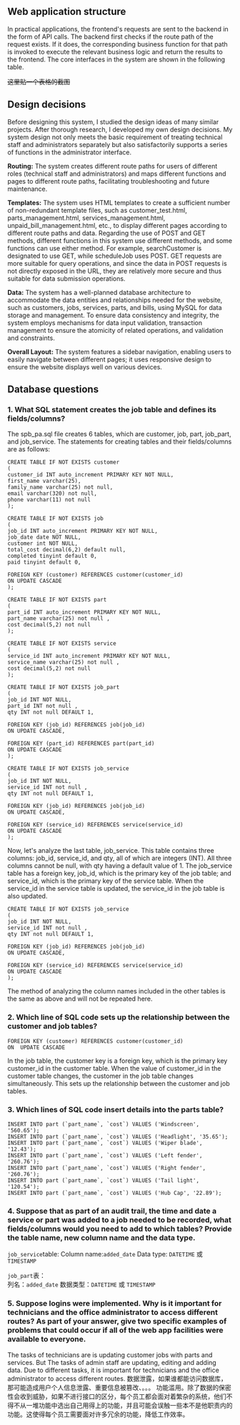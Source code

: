 ## Web application structure

In practical applications, the frontend's requests are sent to the backend in the form of API calls. The backend first checks if the route path of the request exists. If it does, the corresponding business function for that path is invoked to execute the relevant business logic and return the results to the frontend. The core interfaces in the system are shown in the following table.

~~这里贴一个表格的截图~~



## Design decisions

Before designing this system, I studied the design ideas of many similar projects. After thorough research, I developed my own design decisions. My system design not only meets the basic requirement of treating technical staff and administrators separately but also satisfactorily supports a series of functions in the administrator interface.

**Routing:** The system creates different route paths for users of different roles (technical staff and administrators) and maps different functions and pages to different route paths, facilitating troubleshooting and future maintenance.

**Templates:** The system uses HTML templates to create a sufficient number of non-redundant template files, such as customer_test.html, parts_management.html, services_management.html, unpaid_bill_management.html, etc., to display different pages according to different route paths and data. Regarding the use of POST and GET methods, different functions in this system use different methods, and some functions can use either method. For example, searchCustomer is designated to use GET, while scheduleJob uses POST. GET requests are more suitable for query operations, and since the data in POST requests is not directly exposed in the URL, they are relatively more secure and thus suitable for data submission operations.

**Data:** The system has a well-planned database architecture to accommodate the data entities and relationships needed for the website, such as customers, jobs, services, parts, and bills, using MySQL for data storage and management. To ensure data consistency and integrity, the system employs mechanisms for data input validation, transaction management to ensure the atomicity of related operations, and validation and constraints.

**Overall Layout:** The system features a sidebar navigation, enabling users to easily navigate between different pages; it uses responsive design to ensure the website displays well on various devices.

## Database questions
### 1.  What SQL statement creates the job table and defines its fields/columns?  
The spb_pa.sql file creates 6 tables, which are customer, job, part, job_part, and job_service. The statements for creating tables and their fields/columns are as follows:

```
CREATE TABLE IF NOT EXISTS customer
(
customer_id INT auto_increment PRIMARY KEY NOT NULL,
first_name varchar(25),
family_name varchar(25) not null,
email varchar(320) not null,
phone varchar(11) not null
);
  
CREATE TABLE IF NOT EXISTS job
(
job_id INT auto_increment PRIMARY KEY NOT NULL,
job_date date NOT NULL,
customer int NOT NULL,
total_cost decimal(6,2) default null,
completed tinyint default 0,
paid tinyint default 0,

FOREIGN KEY (customer) REFERENCES customer(customer_id)
ON UPDATE CASCADE
);

CREATE TABLE IF NOT EXISTS part
(
part_id INT auto_increment PRIMARY KEY NOT NULL,
part_name varchar(25) not null ,
cost decimal(5,2) not null
);

CREATE TABLE IF NOT EXISTS service
(
service_id INT auto_increment PRIMARY KEY NOT NULL,
service_name varchar(25) not null ,
cost decimal(5,2) not null
);

CREATE TABLE IF NOT EXISTS job_part
(
job_id INT NOT NULL,
part_id INT not null ,
qty INT not null DEFAULT 1,

FOREIGN KEY (job_id) REFERENCES job(job_id)
ON UPDATE CASCADE,

FOREIGN KEY (part_id) REFERENCES part(part_id)
ON UPDATE CASCADE
);

CREATE TABLE IF NOT EXISTS job_service
(
job_id INT NOT NULL,
service_id INT not null ,
qty INT not null DEFAULT 1,

FOREIGN KEY (job_id) REFERENCES job(job_id)
ON UPDATE CASCADE,

FOREIGN KEY (service_id) REFERENCES service(service_id)
ON UPDATE CASCADE
);
```
Now, let's analyze the last table, job_service. This table contains three columns: job_id, service_id, and qty, all of which are integers (INT). All three columns cannot be null, with qty having a default value of 1. The job_service table has a foreign key, job_id, which is the primary key of the job table; and service_id, which is the primary key of the service table. When the service_id in the service table is updated, the service_id in the job table is also updated.

```
CREATE TABLE IF NOT EXISTS job_service
(
job_id INT NOT NULL,
service_id INT not null ,
qty INT not null DEFAULT 1,

FOREIGN KEY (job_id) REFERENCES job(job_id)
ON UPDATE CASCADE,

FOREIGN KEY (service_id) REFERENCES service(service_id)
ON UPDATE CASCADE
);
```
The method of analyzing the column names included in the other tables is the same as above and will not be repeated here.
### 2. Which line of SQL code sets up the relationship between the customer and job tables?
```
FOREIGN KEY (customer) REFERENCES customer(customer_id)
ON  UPDATE CASCADE
```
In the job table, the customer key is a foreign key, which is the primary key customer_id in the customer table. When the value of customer_id in the customer table changes, the customer in the job table changes simultaneously. This sets up the relationship between the customer and job tables.

### 3. Which lines of SQL code insert details into the parts table?
```
INSERT INTO part (`part_name`, `cost`) VALUES ('Windscreen', '560.65');
INSERT INTO part (`part_name`, `cost`) VALUES ('Headlight', '35.65');
INSERT INTO part (`part_name`, `cost`) VALUES ('Wiper blade', '12.43');
INSERT INTO part (`part_name`, `cost`) VALUES ('Left fender', '260.76');
INSERT INTO part (`part_name`, `cost`) VALUES ('Right fender', '260.76');
INSERT INTO part (`part_name`, `cost`) VALUES ('Tail light', '120.54');
INSERT INTO part (`part_name`, `cost`) VALUES ('Hub Cap', '22.89');
```
### 4. Suppose that as part of an audit trail, the time and date a service or part was added to a job needed to be recorded, what fields/columns would you need to add to which tables? Provide the table name, new column name and the data type. 
`job_service`table: 
 Column name:`added_date`
 Data type: `DATETIME`  或  `TIMESTAMP`
    
 `job_part`表：   
 列名：`added_date`
数据类型：`DATETIME`  或  `TIMESTAMP`

### 5. Suppose logins were implemented. Why is it important for technicians and the office administrator to access different routes? As part of your answer, give two specific examples of problems that could occur if all of the web app facilities were available to everyone.
The tasks of technicians are is updating customer jobs with parts and services. But The tasks of admin staff are updating, editing and adding data. Due to different tasks, it is important for technicians and the office administrator to access different routes. 
数据泄露，如果谁都能访问数据库，那可能造成用户个人信息泄露、重要信息被篡改、。。。
功能滥用。除了数据的保密性会收到威胁，如果不进行接口的区分，每个员工都会面对着繁杂的系统，他们不得不从一堆功能中选出自己用得上的功能，并且可能会误触一些本不是他职责内的功能。这使得每个员工需要面对许多冗余的功能，降低工作效率。

